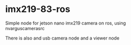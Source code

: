 # imx219-83-ros
Simple node for jetson nano imx219 camera on ros, using nvarguscamerasrc

There is also and usb camera node and a viewer node
